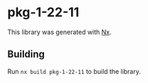 # pkg-1-22-11

This library was generated with [Nx](https://nx.dev).

## Building

Run `nx build pkg-1-22-11` to build the library.

